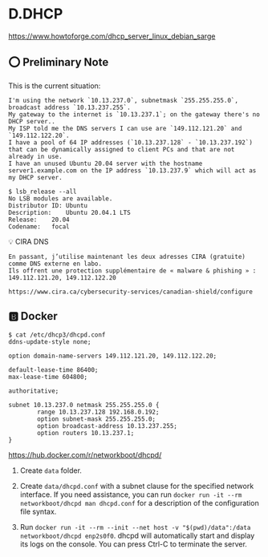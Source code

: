 # D.DHCP

https://www.howtoforge.com/dhcp_server_linux_debian_sarge

## :o: Preliminary Note

This is the current situation:

```
I'm using the network `10.13.237.0`, subnetmask `255.255.255.0`, broadcast address `10.13.237.255`.
My gateway to the internet is `10.13.237.1`; on the gateway there's no DHCP server..
My ISP told me the DNS servers I can use are `149.112.121.20` and `149.112.122.20`.
I have a pool of 64 IP addresses (`10.13.237.128` - `10.13.237.192`) that can be dynamically assigned to client PCs and that are not already in use.
I have an unused Ubuntu 20.04 server with the hostname server1.example.com on the IP address `10.13.237.9` which will act as my DHCP server.
```

```
$ lsb_release --all
No LSB modules are available.
Distributor ID:	Ubuntu
Description:	Ubuntu 20.04.1 LTS
Release:	20.04
Codename:	focal
```


:bulb: CIRA DNS
```
En passant, j’utilise maintenant les deux adresses CIRA (gratuite) comme DNS externe en labo.
Ils offrent une protection supplémentaire de « malware & phishing » : 149.112.121.20, 149.112.122.20
 
https://www.cira.ca/cybersecurity-services/canadian-shield/configure
```

## :b: Docker


```
$ cat /etc/dhcp3/dhcpd.conf
ddns-update-style none;

option domain-name-servers 149.112.121.20, 149.112.122.20;

default-lease-time 86400;
max-lease-time 604800;

authoritative;

subnet 10.13.237.0 netmask 255.255.255.0 {
        range 10.13.237.128 192.168.0.192;
        option subnet-mask 255.255.255.0;
        option broadcast-address 10.13.237.255;
        option routers 10.13.237.1;
}
```

https://hub.docker.com/r/networkboot/dhcpd/

1. Create `data` folder.

1. Create `data/dhcpd.conf` with a subnet clause for the specified network interface. If you need assistance, you can run `docker run -it --rm networkboot/dhcpd man dhcpd.conf` for a description of the configuration file syntax.

1. Run `docker run -it --rm --init --net host -v "$(pwd)/data":/data networkboot/dhcpd enp2s0f0`. dhcpd will automatically start and display its logs on the console. You can press Ctrl-C to terminate the server.
